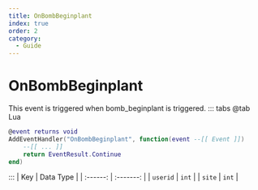 ```yaml
---
title: OnBombBeginplant
index: true
order: 2
category:
  - Guide
---
```


# OnBombBeginplant
This event is triggered when bomb_beginplant is triggered.
::: tabs
@tab Lua
```lua
@event returns void
AddEventHandler("OnBombBeginplant", function(event --[[ Event ]])
    --[[ ... ]]
    return EventResult.Continue
end)
```

:::
|    Key   | Data Type |
| :------: | :-------: |
| `userid` |   `int`   |
|  `site`  |   `int`   |